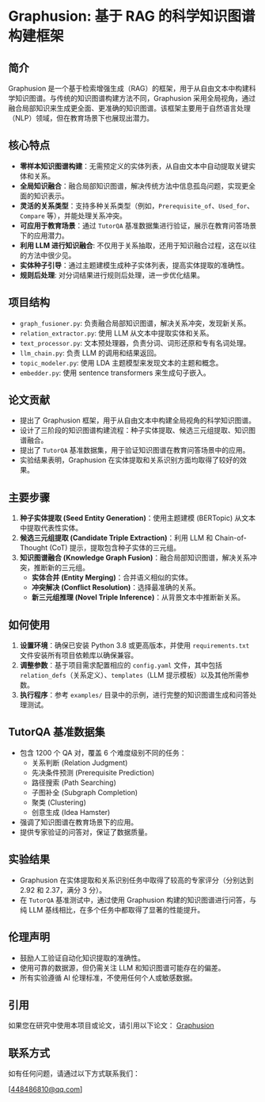 # Graphusion: 基于 RAG 的科学知识图谱构建框架

## 简介

Graphusion 是一个基于检索增强生成（RAG）的框架，用于从自由文本中构建科学知识图谱。与传统的知识图谱构建方法不同，Graphusion 采用全局视角，通过融合局部知识来生成更全面、更准确的知识图谱。该框架主要用于自然语言处理（NLP）领域，但在教育场景下也展现出潜力。

## 核心特点

*   **零样本知识图谱构建**：无需预定义的实体列表，从自由文本中自动提取关键实体和关系。
*   **全局知识融合**：融合局部知识图谱，解决传统方法中信息孤岛问题，实现更全面的知识表示。
*   **灵活的关系类型**：支持多种关系类型（例如，`Prerequisite_of`、`Used_for`、`Compare` 等），并能处理关系冲突。
*   **可应用于教育场景**：通过 `TutorQA` 基准数据集进行验证，展示在教育问答场景下的应用潜力。
*   **利用 LLM 进行知识融合**: 不仅用于关系抽取，还用于知识融合过程，这在以往的方法中很少见。
*   **实体种子引导**：通过主题建模生成种子实体列表，提高实体提取的准确性。
*   **规则后处理**: 对分词结果进行规则后处理，进一步优化结果。

## 项目结构

*   `graph_fusioner.py`: 负责融合局部知识图谱，解决关系冲突，发现新关系。
*   `relation_extractor.py`: 使用 LLM 从文本中提取实体和关系。
*   `text_processor.py`: 文本预处理器，负责分词、词形还原和专有名词处理。
*  `llm_chain.py`:  负责 LLM 的调用和结果返回。
*   `topic_modeler.py`: 使用 LDA 主题模型来发现文本的主题和概念。
*   `embedder.py`: 使用 sentence transformers 来生成句子嵌入。

## 论文贡献

*   提出了 Graphusion 框架，用于从自由文本中构建全局视角的科学知识图谱。
*   设计了三阶段的知识图谱构建流程：种子实体提取、候选三元组提取、知识图谱融合。
*   提出了 `TutorQA` 基准数据集，用于验证知识图谱在教育问答场景中的应用。
*   实验结果表明，Graphusion 在实体提取和关系识别方面均取得了较好的效果。

## 主要步骤

1.  **种子实体提取 (Seed Entity Generation)**：使用主题建模 (BERTopic) 从文本中提取代表性实体。
2.  **候选三元组提取 (Candidate Triple Extraction)**：利用 LLM 和 Chain-of-Thought (CoT) 提示，提取包含种子实体的三元组。
3.  **知识图谱融合 (Knowledge Graph Fusion)**：融合局部知识图谱，解决关系冲突，推断新的三元组。
    *   **实体合并 (Entity Merging)**：合并语义相似的实体。
    *   **冲突解决 (Conflict Resolution)**：选择最准确的关系。
    *   **新三元组推理 (Novel Triple Inference)**：从背景文本中推断新关系。

## 如何使用

1. **设置环境**：确保已安装 Python 3.8 或更高版本，并使用 `requirements.txt` 文件安装所有项目依赖库以确保兼容。
2. **调整参数**：基于项目需求配置相应的 `config.yaml` 文件，其中包括 `relation_defs`（关系定义）、`templates`（LLM 提示模板）以及其他所需参数。
3. **执行程序**：参考 `examples/` 目录中的示例，进行完整的知识图谱生成和问答处理测试。

## TutorQA 基准数据集

*   包含 1200 个 QA 对，覆盖 6 个难度级别不同的任务：
    *   关系判断 (Relation Judgment)
    *   先决条件预测 (Prerequisite Prediction)
    *   路径搜索 (Path Searching)
    *   子图补全 (Subgraph Completion)
    *   聚类 (Clustering)
    *   创意生成 (Idea Hamster)
*   强调了知识图谱在教育场景下的应用。
*   提供专家验证的问答对，保证了数据质量。

## 实验结果

*   Graphusion 在实体提取和关系识别任务中取得了较高的专家评分（分别达到 2.92 和 2.37，满分 3 分）。
*   在 `TutorQA` 基准测试中，通过使用 Graphusion 构建的知识图谱进行问答，与纯 LLM 基线相比，在多个任务中都取得了显著的性能提升。

## 伦理声明

*   鼓励人工验证自动化知识提取的准确性。
*   使用可靠的数据源，但仍需关注 LLM 和知识图谱可能存在的偏差。
*   所有实验遵循 AI 伦理标准，不使用任何个人或敏感数据。

## 引用

如果您在研究中使用本项目或论文，请引用以下论文：
[Graphusion](https://arxiv.org/abs/2407.10794)


## 联系方式

如有任何问题，请通过以下方式联系我们：

[448486810@qq.com]